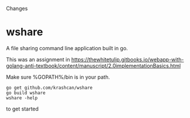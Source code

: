 Changes
# wshare
A file sharing command line application built in go.

This was an assignment in https://thewhitetulip.gitbooks.io/webapp-with-golang-anti-textbook/content/manuscript/2.0implementationBasics.html 

Make sure %GOPATH%/bin is in your path. 
    
    go get github.com/krashcan/wshare
    go build wshare
    wshare -help 
    
to get started
